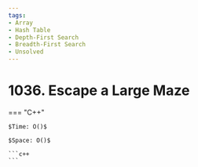 ```yaml
---
tags:
- Array
- Hash Table
- Depth-First Search
- Breadth-First Search
- Unsolved
---
```



# 1036. Escape a Large Maze

=== "C++"

    $Time: O()$

    $Space: O()$

    ```c++
    ```